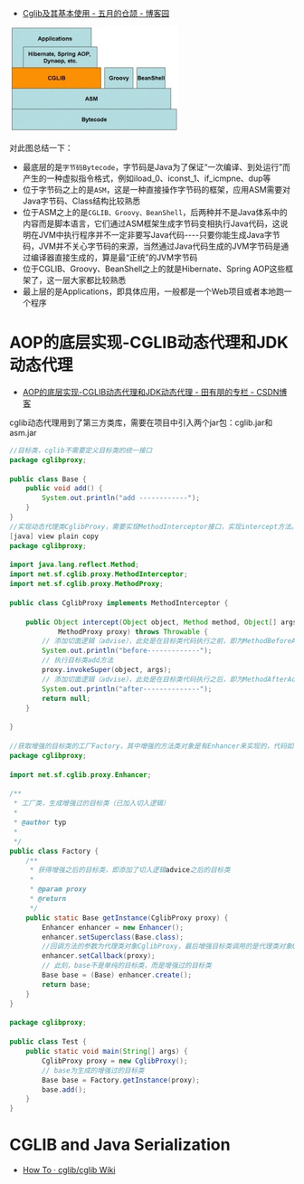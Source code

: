 


* [Cglib及其基本使用 - 五月的仓颉 - 博客园 ](http://www.cnblogs.com/xrq730/p/6661692.html)


![cglib-structure.gif](img/cglib-structure.gif)

对此图总结一下：

* 最底层的是`字节码Bytecode`，字节码是Java为了保证“一次编译、到处运行”而产生的一种虚拟指令格式，例如iload_0、iconst_1、if_icmpne、dup等
* 位于字节码之上的是`ASM`，这是一种直接操作字节码的框架，应用ASM需要对Java字节码、Class结构比较熟悉
* 位于ASM之上的是`CGLIB、Groovy、BeanShell`，后两种并不是Java体系中的内容而是脚本语言，它们通过ASM框架生成字节码变相执行Java代码，这说明在JVM中执行程序并不一定非要写Java代码----只要你能生成Java字节码，JVM并不关心字节码的来源，当然通过Java代码生成的JVM字节码是通过编译器直接生成的，算是最“正统”的JVM字节码
* 位于CGLIB、Groovy、BeanShell之上的就是Hibernate、Spring AOP这些框架了，这一层大家都比较熟悉
* 最上层的是Applications，即具体应用，一般都是一个Web项目或者本地跑一个程序

# AOP的底层实现-CGLIB动态代理和JDK动态代理

* [AOP的底层实现-CGLIB动态代理和JDK动态代理 - 田有朋的专栏 - CSDN博客 ](http://blog.csdn.net/dreamrealised/article/details/12885739)

cglib动态代理用到了第三方类库，需要在项目中引入两个jar包：cglib.jar和asm.jar

```java
//目标类，cglib不需要定义目标类的统一接口
package cglibproxy;  
  
public class Base {  
    public void add() {  
        System.out.println("add ------------");  
    }  
}  
//实现动态代理类CglibProxy，需要实现MethodInterceptor接口，实现intercept方法。该代理中在add方法前后加入了自定义的切面逻辑，目标类add方法执行语句为proxy.invokeSuper(object, args);
[java] view plain copy
package cglibproxy;  
  
import java.lang.reflect.Method;  
import net.sf.cglib.proxy.MethodInterceptor;  
import net.sf.cglib.proxy.MethodProxy;  
  
public class CglibProxy implements MethodInterceptor {  
  
    public Object intercept(Object object, Method method, Object[] args,  
            MethodProxy proxy) throws Throwable {  
        // 添加切面逻辑（advise），此处是在目标类代码执行之前，即为MethodBeforeAdviceInterceptor。  
        System.out.println("before-------------");  
        // 执行目标类add方法  
        proxy.invokeSuper(object, args);  
        // 添加切面逻辑（advise），此处是在目标类代码执行之后，即为MethodAfterAdviceInterceptor。  
        System.out.println("after--------------");  
        return null;  
    }  
  
}  

//获取增强的目标类的工厂Factory，其中增强的方法类对象是有Enhancer来实现的，代码如下所示：
package cglibproxy;  
  
import net.sf.cglib.proxy.Enhancer;  
  
/** 
 * 工厂类，生成增强过的目标类（已加入切入逻辑） 
 *  
 * @author typ 
 *  
 */  
public class Factory {  
    /** 
     * 获得增强之后的目标类，即添加了切入逻辑advice之后的目标类 
     *  
     * @param proxy 
     * @return 
     */  
    public static Base getInstance(CglibProxy proxy) {  
        Enhancer enhancer = new Enhancer();  
        enhancer.setSuperclass(Base.class);  
        //回调方法的参数为代理类对象CglibProxy，最后增强目标类调用的是代理类对象CglibProxy中的intercept方法  
        enhancer.setCallback(proxy);  
        // 此刻，base不是单纯的目标类，而是增强过的目标类  
        Base base = (Base) enhancer.create();  
        return base;  
    }  
}  

package cglibproxy;  
  
public class Test {  
    public static void main(String[] args) {  
        CglibProxy proxy = new CglibProxy();  
        // base为生成的增强过的目标类  
        Base base = Factory.getInstance(proxy);  
        base.add();  
    }  
}  
```


# CGLIB and Java Serialization

* [How To · cglib/cglib Wiki ](https://github.com/cglib/cglib/wiki/How-To)